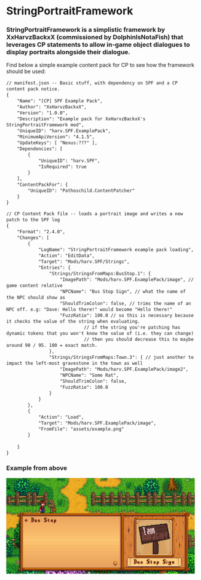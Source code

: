 # StringPortraitFramework
### StringPortraitFramework is a simplistic framework by XxHarvzBackxX (commissioned by DolphinIsNotaFish) that leverages CP statements to allow in-game object dialogues to display portraits alongside their dialogue.
Find below a simple example content pack for CP to see how the framework should be used:
```jsonc
// manifest.json -- Basic stuff, with dependency on SPF and a CP content pack notice.
{
	"Name": "[CP] SPF Example Pack",
	"Author": "XxHarvzBackxX",
	"Version": "1.0.0",
	"Description": "Example pack for XxHarvzBackxX's StringPortraitFramework mod",
	"UniqueID": "harv.SPF.ExamplePack",
	"MinimumApiVersion": "4.1.5",
	"UpdateKeys": [ "Nexus:???" ],
	"Dependencies": [
		{
			"UniqueID": "harv.SPF",
			"IsRequired": true
		}
	],
	"ContentPackFor": {
		"UniqueID": "Pathoschild.ContentPatcher"
	}
}
```

```jsonc
// CP Content Pack file -- loads a portrait image and writes a new patch to the SPF log
{
	"Format": "2.4.0",
	"Changes": [
		{
			"LogName": "StringPortraitFramework example pack loading",
			"Action": "EditData",
			"Target": "Mods/harv.SPF/Strings",
			"Entries": {
				"Strings/StringsFromMaps:BusStop.1": {
					"ImagePath": "Mods/harv.SPF.ExamplePack/image", // game content relative
					"NPCName": "Bus Stop Sign", // what the name of the NPC should show as
					"ShouldTrimColon": false, // trims the name of an NPC off. e.g: "Dave: Hello there!" would become "Hello there!"
					"FuzzRatio": 100.0 // so this is necessary because it checks the value of the string when evaluating.
							 // if the string you're patching has dynamic tokens that you won't know the value of (i.e. they can change)
							 // then you should decrease this to maybe around 90 / 95. 100 = exact match.
				},
				"Strings/StringsFromMaps:Town.3": { // just another to impact the left-most gravestone in the town as well
					"ImagePath": "Mods/harv.SPF.ExamplePack/image2",
					"NPCName": "Some Rat",
					"ShouldTrimColon": false,
					"FuzzRatio": 100.0
				}
			}
		},
		{
			"Action": "Load",
			"Target": "Mods/harv.SPF.ExamplePack/image",
			"FromFile": "assets/example.png"
		}
		
	]
}
```
### Example from above
![Image showing the string in the bus-stop example][bus-stop-pic]


[bus-stop-pic]: image.png